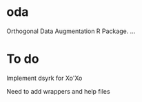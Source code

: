 oda
===

Orthogonal Data Augmentation R Package.
...

To do
===
Implement dsyrk for Xo'Xo

Need to add wrappers and help files
